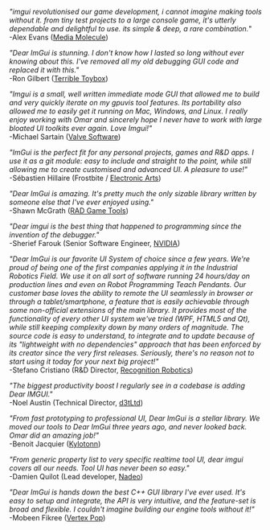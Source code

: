 _"imgui revolutionised our game development, i cannot imagine making tools without it. from tiny test projects to a large console game, it's utterly dependable and delightful to use. its simple & deep, a rare combination._"
<br>-Alex Evans ([Media Molecule](mediamolecule.com))

_"Dear ImGui is stunning. I don't know how I lasted so long without ever knowing about this. I've removed all my old debugging GUI code and replaced it with this."_
<br>-Ron Gilbert ([Terrible Toybox](https://thimbleweedpark.com))

_"Imgui is a small, well written immediate mode GUI that allowed me to build and very quickly iterate on my gpuvis tool features. Its portability also allowed me to easily get it running on Mac, Windows, and Linux. I really enjoy working with Omar and sincerely hope I never have to work with large bloated UI toolkits ever again. Love Imgui!"_
<br>-Michael Sartain ([Valve Software](https://www.valvesoftware.com))

_"ImGui is the perfect fit for any personal projects, games and R&D apps. I use it as a git module: easy to include and straight to the point, while still allowing me to create customised and advanced UI. A pleasure to use!"_
<br>-Sébastien Hillaire (Frostbite / [Electronic Arts](https://www.ea.com))

_"Dear ImGui is amazing. It's pretty much the only sizable library written by someone else that I've ever enjoyed using."_
<br>-Shawn McGrath ([RAD Game Tools](http://www.radgametools.com/))

_"Dear imgui is the best thing that happened to programming since the invention of the debugger."_
<br>-Sherief Farouk (Senior Software Engineer, [NVIDIA](http://www.nvidia.com))

_"Dear ImGui is our favorite UI System of choice since a few years. We're proud of being one of the first companies applying it in the Industrial Robotics Field.
We use it on all sort of software running 24 hours/day on production lines and even on Robot Programming Teach Pendants.
Our customer base loves the ability to remote the UI seamlessly in browser or through a tablet/smartphone, a feature that is easily achievable through some non-official extensions of the main library.
It provides most of the functionality of every other UI system we've tried (WPF, HTML5 and Qt), while still keeping complexity down by many orders of magnitude.
The source code is easy to understand, to integrate and to update because of its "lightweight with no dependencies" approach that has been enforced by its creator since the very first releases.
Seriously, there's no reason not to start using it today for your next big project!"_
<br>-Stefano Cristiano (R&D Director, [Recognition Robotics](https://recognitionrobotics.com/))

_"The biggest productivity boost I regularly see in a codebase is adding Dear IMGUI."_
<br>-Noel Austin (Technical Director, [d3tLtd](https://d3tltd.com/))

_"From fast prototyping to professional UI, Dear ImGui is a stellar library. We moved our tools to Dear ImGui three years ago, and never looked back. Omar did an amazing job!"_
<br>-Benoit Jacquier ([Kylotonn](www.kylotonngames.com))

_"From generic property list to very specific realtime tool UI, dear imgui covers all our needs. Tool UI has never been so easy."_
<br>-Damien Quilot (Lead developer, [Nadeo](https://www.nadeo.com/))

_"Dear ImGui is hands down the best C++ GUI library I've ever used. It's easy to setup and integrate, the API is very intuitive, and the feature-set is broad and flexible. I couldn't imagine building our engine tools without it!"_
<br>-Mobeen Fikree ([Vertex Pop](http://www.vertexpop.com/))